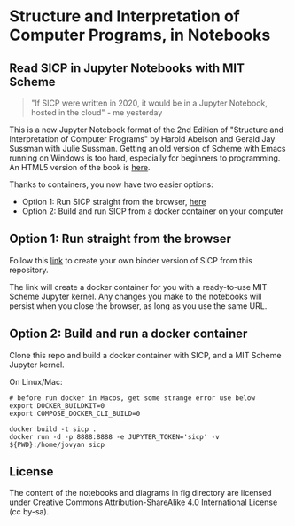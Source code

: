Structure and Interpretation of Computer Programs, in Notebooks
====

## Read SICP in Jupyter Notebooks with MIT Scheme

> "If SICP were written in 2020, it would be in a Jupyter Notebook, hosted in the cloud" - me yesterday

This is a new Jupyter Notebook format of the 2nd Edition of "Structure and Interpretation of Computer Programs" by Harold Abelson and Gerald Jay Sussman with Julie Sussman. Getting an old version of Scheme with Emacs running on Windows is too hard, especially for beginners to programming. An HTML5 version of the book is [here](https://sarabander.github.io/sicp/). 

Thanks to containers, you now have two easier options:
- Option 1: Run SICP straight from the browser, [here](https://mybinder.org/v2/gh/callum-herries/sicp-in-notebooks/master?filepath=0.0_Structure_and_Interpretation_of_Computer_Programs.ipynb)
- Option 2: Build and run SICP from a docker container on your computer

Option 1: Run straight from the browser
------------------------------------

Follow this [link](https://mybinder.org/v2/gh/callum-herries/sicp-in-notebooks/master?filepath=0.0_Structure_and_Interpretation_of_Computer_Programs.ipynb) to create your own binder version of SICP from this repository.

The link will create a docker container for you with a ready-to-use MIT Scheme Jupyter kernel. Any changes you make to the notebooks will persist when you close the browser, as long as you use the same URL.

Option 2: Build and run a docker container
----------------------------------------

Clone this repo and build a docker container with SICP, and a MIT Scheme Jupyter kernel.

On Linux/Mac:

```
# before run docker in Macos, get some strange error use below
export DOCKER_BUILDKIT=0
export COMPOSE_DOCKER_CLI_BUILD=0

docker build -t sicp .
docker run -d -p 8888:8888 -e JUPYTER_TOKEN='sicp' -v ${PWD}:/home/jovyan sicp
```

License
-------

The content of the notebooks and diagrams in fig directory are licensed under Creative Commons Attribution-ShareAlike 4.0 International License (cc by-sa).
